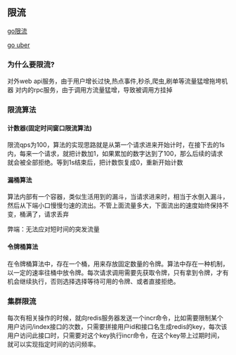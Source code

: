 ## 限流

[go限流](https://github.com/juju/ratelimit)

[go uber](https://github.com/uber-go/ratelimit)

### 为什么要限流?

对外web api服务，由于用户增长过快,热点事件,秒杀,爬虫,刷单等流量猛增拖垮机器
对内的rpc服务，由于调用方流量猛增，导致被调用方挂掉

### 限流算法


#### 计数器(固定时间窗口限流算法)

限流qps为100，算法的实现思路就是从第一个请求进来开始计时，在接下去的1s内，每来一个请求，就把计数加1，如果累加的数字达到了100，那么后续的请求就会被全部拒绝。等到1s结束后，把计数恢复成0，重新开始计数

#### 漏桶算法

算法内部有一个容器，类似生活用到的漏斗，当请求进来时，相当于水倒入漏斗，然后从下端小口慢慢匀速的流出。不管上面流量多大，下面流出的速度始终保持不变，桶满了，请求丢弃

弊端：无法应对短时间的突发流量

#### 令牌桶算法

在令牌桶算法中，存在一个桶，用来存放固定数量的令牌。算法中存在一种机制，以一定的速率往桶中放令牌。每次请求调用需要先获取令牌，只有拿到令牌，才有机会继续执行，否则选择选择等待可用的令牌、或者直接拒绝。


### 集群限流

每次有相关操作的时候，就向redis服务器发送一个incr命令，比如需要限制某个用户访问/index接口的次数，只需要拼接用户id和接口名生成redis的key，每次该用户访问此接口时，只需要对这个key执行incr命令，在这个key带上过期时间，就可以实现指定时间的访问频率。





